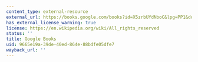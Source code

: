 ```yaml
---
content_type: external-resource
external_url: https://books.google.com/books?id=X5zrbUYdNboC&lpg=PP1&dq=Storming%20the%20Gates%20of%20Paradise&pg=PP1#v=onepage&q&f=false
has_external_license_warning: true
license: https://en.wikipedia.org/wiki/All_rights_reserved
status: ''
title: Google Books
uid: 9665e19a-39de-40ed-864e-88bdfe05dfe7
wayback_url: ''
---
```

